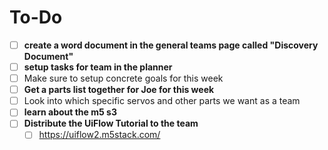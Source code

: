 
# To-Do
- [ ] **create a word document in the general teams page called "Discovery Document"**
- [ ] **setup tasks for team in the planner** 
- [ ] Make sure to setup concrete goals for this week 
- [ ] **Get a parts list together for Joe for this week**
- [ ] Look into which specific servos and other parts we want as a team
- [ ] **learn about the m5 s3** 
- [ ] **Distribute the UiFlow Tutorial to the team**
	- [ ] https://uiflow2.m5stack.com/
